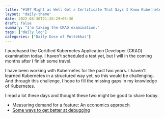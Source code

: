 ```yaml
---
title: "#197 Might as Well Get a Certificate That Says I Know Kubernetes - Tuesday, 30th August 2022"
layout: "daily-theme"
date: 2022-08-30T21:26:29+05:30
draft: false
summary: "I'm taking the CKAD examination."
tags: ["daily log"]
categories: ["Daily Dose of Pottekkat"]
---
```


I purchased the Certified Kubernetes Application Developer (CKAD) examination today. I haven't scheduled a test yet, but I will in the coming months after I finish some travel.

I have been working with Kubernetes for the past two years. I haven't learned Kubernetes in a structured way yet, so this would be challenging. And through this challenge, I hope to fill the missing gaps in my knowledge of Kubernetes.

I read a lot these days and thought these two might be good to share today:

* [Measuring demand for a feature: An economics approach](https://austinhenley.com/blog/measuringdemand.html)
* [Some ways to get better at debugging](https://jvns.ca/blog/2022/08/30/a-way-to-categorize-debugging-skills/)
